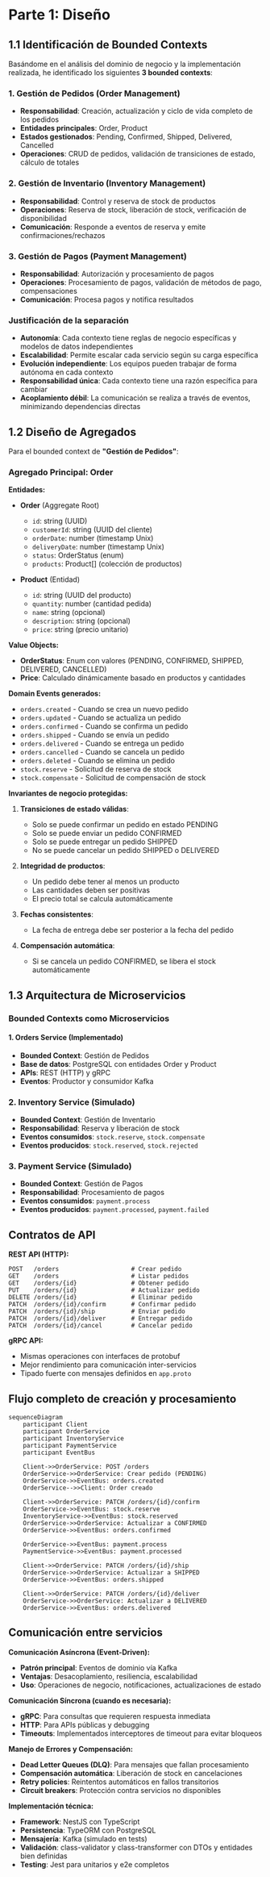 # Parte 1: Diseño

## 1.1 Identificación de Bounded Contexts

Basándome en el análisis del dominio de negocio y la implementación realizada, he identificado los siguientes **3 bounded contexts**:

### 1. Gestión de Pedidos (Order Management)

- **Responsabilidad**: Creación, actualización y ciclo de vida completo de los pedidos
- **Entidades principales**: Order, Product
- **Estados gestionados**: Pending, Confirmed, Shipped, Delivered, Cancelled
- **Operaciones**: CRUD de pedidos, validación de transiciones de estado, cálculo de totales

### 2. Gestión de Inventario (Inventory Management)

- **Responsabilidad**: Control y reserva de stock de productos
- **Operaciones**: Reserva de stock, liberación de stock, verificación de disponibilidad
- **Comunicación**: Responde a eventos de reserva y emite confirmaciones/rechazos

### 3. Gestión de Pagos (Payment Management)

- **Responsabilidad**: Autorización y procesamiento de pagos
- **Operaciones**: Procesamiento de pagos, validación de métodos de pago, compensaciones
- **Comunicación**: Procesa pagos y notifica resultados

### Justificación de la separación

- **Autonomía**: Cada contexto tiene reglas de negocio específicas y modelos de datos independientes
- **Escalabilidad**: Permite escalar cada servicio según su carga específica
- **Evolución independiente**: Los equipos pueden trabajar de forma autónoma en cada contexto
- **Responsabilidad única**: Cada contexto tiene una razón específica para cambiar
- **Acoplamiento débil**: La comunicación se realiza a través de eventos, minimizando dependencias directas

## 1.2 Diseño de Agregados

Para el bounded context de **"Gestión de Pedidos"**:

### Agregado Principal: Order

**Entidades:**

- **Order** (Aggregate Root)
  - `id`: string (UUID)
  - `customerId`: string (UUID del cliente)
  - `orderDate`: number (timestamp Unix)
  - `deliveryDate`: number (timestamp Unix)
  - `status`: OrderStatus (enum)
  - `products`: Product[] (colección de productos)

- **Product** (Entidad)
  - `id`: string (UUID del producto)
  - `quantity`: number (cantidad pedida)
  - `name`: string (opcional)
  - `description`: string (opcional)
  - `price`: string (precio unitario)

**Value Objects:**

- **OrderStatus**: Enum con valores (PENDING, CONFIRMED, SHIPPED, DELIVERED, CANCELLED)
- **Price**: Calculado dinámicamente basado en productos y cantidades

**Domain Events generados:**

- `orders.created` - Cuando se crea un nuevo pedido
- `orders.updated` - Cuando se actualiza un pedido
- `orders.confirmed` - Cuando se confirma un pedido
- `orders.shipped` - Cuando se envía un pedido
- `orders.delivered` - Cuando se entrega un pedido
- `orders.cancelled` - Cuando se cancela un pedido
- `orders.deleted` - Cuando se elimina un pedido
- `stock.reserve` - Solicitud de reserva de stock
- `stock.compensate` - Solicitud de compensación de stock

**Invariantes de negocio protegidas:**

1. **Transiciones de estado válidas**:
   - Solo se puede confirmar un pedido en estado PENDING
   - Solo se puede enviar un pedido CONFIRMED
   - Solo se puede entregar un pedido SHIPPED
   - No se puede cancelar un pedido SHIPPED o DELIVERED

2. **Integridad de productos**:
   - Un pedido debe tener al menos un producto
   - Las cantidades deben ser positivas
   - El precio total se calcula automáticamente

3. **Fechas consistentes**:
   - La fecha de entrega debe ser posterior a la fecha del pedido

4. **Compensación automática**:
   - Si se cancela un pedido CONFIRMED, se libera el stock automáticamente

## 1.3 Arquitectura de Microservicios

### Bounded Contexts como Microservicios

#### 1. Orders Service (Implementado)

- **Bounded Context**: Gestión de Pedidos
- **Base de datos**: PostgreSQL con entidades Order y Product
- **APIs**: REST (HTTP) y gRPC
- **Eventos**: Productor y consumidor Kafka

### 2. Inventory Service (Simulado)

- **Bounded Context**: Gestión de Inventario
- **Responsabilidad**: Reserva y liberación de stock
- **Eventos consumidos**: `stock.reserve`, `stock.compensate`
- **Eventos producidos**: `stock.reserved`, `stock.rejected`

### 3. Payment Service (Simulado)

- **Bounded Context**: Gestión de Pagos
- **Responsabilidad**: Procesamiento de pagos
- **Eventos consumidos**: `payment.process`
- **Eventos producidos**: `payment.processed`, `payment.failed`

## Contratos de API

**REST API (HTTP):**

```http
POST   /orders                    # Crear pedido
GET    /orders                    # Listar pedidos
GET    /orders/{id}               # Obtener pedido
PUT    /orders/{id}               # Actualizar pedido
DELETE /orders/{id}               # Eliminar pedido
PATCH  /orders/{id}/confirm       # Confirmar pedido
PATCH  /orders/{id}/ship          # Enviar pedido
PATCH  /orders/{id}/deliver       # Entregar pedido
PATCH  /orders/{id}/cancel        # Cancelar pedido
```

**gRPC API:**

- Mismas operaciones con interfaces de protobuf
- Mejor rendimiento para comunicación inter-servicios
- Tipado fuerte con mensajes definidos en `app.proto`

## Flujo completo de creación y procesamiento

```mermaid
sequenceDiagram
    participant Client
    participant OrderService
    participant InventoryService
    participant PaymentService
    participant EventBus

    Client->>OrderService: POST /orders
    OrderService->>OrderService: Crear pedido (PENDING)
    OrderService->>EventBus: orders.created
    OrderService-->>Client: Order creado

    Client->>OrderService: PATCH /orders/{id}/confirm
    OrderService->>EventBus: stock.reserve
    InventoryService->>EventBus: stock.reserved
    OrderService->>OrderService: Actualizar a CONFIRMED
    OrderService->>EventBus: orders.confirmed

    OrderService->>EventBus: payment.process
    PaymentService->>EventBus: payment.processed

    Client->>OrderService: PATCH /orders/{id}/ship
    OrderService->>OrderService: Actualizar a SHIPPED
    OrderService->>EventBus: orders.shipped

    Client->>OrderService: PATCH /orders/{id}/deliver
    OrderService->>OrderService: Actualizar a DELIVERED
    OrderService->>EventBus: orders.delivered
```

## Comunicación entre servicios

**Comunicación Asíncrona (Event-Driven):**

- **Patrón principal**: Eventos de dominio vía Kafka
- **Ventajas**: Desacoplamiento, resiliencia, escalabilidad
- **Uso**: Operaciones de negocio, notificaciones, actualizaciones de estado

**Comunicación Síncrona (cuando es necesaria):**

- **gRPC**: Para consultas que requieren respuesta inmediata
- **HTTP**: Para APIs públicas y debugging
- **Timeouts**: Implementados interceptores de timeout para evitar bloqueos

**Manejo de Errores y Compensación:**

- **Dead Letter Queues (DLQ)**: Para mensajes que fallan procesamiento
- **Compensación automática**: Liberación de stock en cancelaciones
- **Retry policies**: Reintentos automáticos en fallos transitorios
- **Circuit breakers**: Protección contra servicios no disponibles

**Implementación técnica:**

- **Framework**: NestJS con TypeScript
- **Persistencia**: TypeORM con PostgreSQL
- **Mensajería**: Kafka (simulado en tests)
- **Validación**: class-validator y class-transformer con DTOs y entidades bien definidas
- **Testing**: Jest para unitarios y e2e completos
